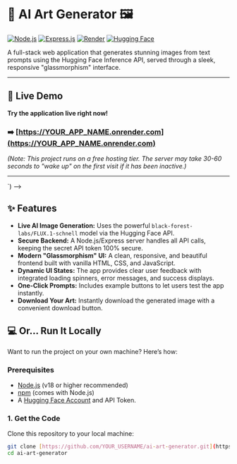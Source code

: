# 🎨 AI Art Generator 🖼️

[![Node.js](https://img.shields.io/badge/Node.js-22.x-339933?style=for-the-badge&logo=node.js)](https://nodejs.org/)
[![Express.js](https://img.shields.io/badge/Express.js-000000?style=for-the-badge&logo=express&logoColor=white)](https://expressjs.com/)
[![Render](https://img.shields.io/badge/Render-Hosted-46E3B7?style=for-the-badge&logo=render)](https://render.com/)
[![Hugging Face](https://img.shields.io/badge/%F0%9F%A4%97%20Hugging%20Face-API-FFD21E?style=for-the-badge)](https://huggingface.co/inference-api)

A full-stack web application that generates stunning images from text prompts using the Hugging Face Inference API, served through a sleek, responsive "glassmorphism" interface.

---

## 🚀 Live Demo

**Try the application live right now!**

### ➡️ [https://YOUR_APP_NAME.onrender.com](https://YOUR_APP_NAME.onrender.com)

*(Note: This project runs on a free hosting tier. The server may take 30-60 seconds to "wake up" on the first visit if it has been inactive.)*

---

`)
-->
## ✨ Features

* **Live AI Image Generation:** Uses the powerful `black-forest-labs/FLUX.1-schnell` model via the Hugging Face API.
* **Secure Backend:** A Node.js/Express server handles all API calls, keeping the secret API token 100% secure.
* **Modern "Glassmorphism" UI:** A clean, responsive, and beautiful frontend built with vanilla HTML, CSS, and JavaScript.
* **Dynamic UI States:** The app provides clear user feedback with integrated loading spinners, error messages, and success displays.
* **One-Click Prompts:** Includes example buttons to let users test the app instantly.
* **Download Your Art:** Instantly download the generated image with a convenient download button.

## 💻 Or... Run It Locally

Want to run the project on your own machine? Here’s how:

### Prerequisites

* [Node.js](https://nodejs.org/) (v18 or higher recommended)
* [npm](https://www.npmjs.com/) (comes with Node.js)
* A [Hugging Face Account](https://huggingface.co/join) and API Token.

### 1. Get the Code

Clone this repository to your local machine:
```bash
git clone [https://github.com/YOUR_USERNAME/ai-art-generator.git](https://github.com/YOUR_USERNAME/ai-art-generator.git)
cd ai-art-generator